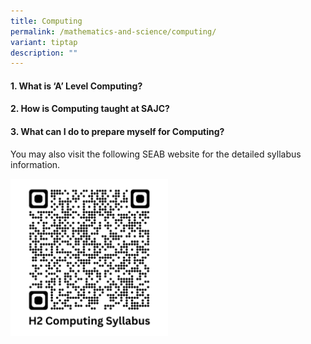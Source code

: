 ```yaml
---
title: Computing
permalink: /mathematics-and-science/computing/
variant: tiptap
description: ""
---
```

<h4><strong>1. What is ‘A’ Level Computing?</strong></h4><p></p><p></p><h4><strong>2. How is Computing taught at SAJC?</strong></h4><p></p><p></p><h4><strong>3. What can I do to prepare myself for Computing?</strong></h4><p></p><p>You may also visit the following SEAB website for the detailed syllabus information.</p><p></p><a class="isomer-image-wrapper" href="https://www.seab.gov.sg/docs/default-source/national-examinations/syllabus/alevel/2024syllabus/9569_y24_sy.pdf"><img style="width: 50%;" height="auto" width="100%" alt="" src="/images/QR Codes/H2_COMPUTING_QR.png"></a><p></p>